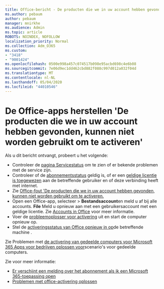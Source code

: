```yaml
---
title: Office-bericht - De producten die we in uw account hebben gevonden, kunnen niet worden gebruikt om te activeren
ms.author: pebaum
author: pebaum
manager: mnirkhe
ms.audience: Admin
ms.topic: article
ROBOTS: NOINDEX, NOFOLLOW
localization_priority: Normal
ms.collection: Adm_O365
ms.custom:
- "3418"
- "9001424"
ms.openlocfilehash: 0500e998a457c074517b098e95acbd698c4e6b08
ms.sourcegitcommit: 7e06d9ec1dd462cbd882f088c997d012a032f04d
ms.translationtype: MT
ms.contentlocale: nl-NL
ms.lasthandoff: 05/04/2020
ms.locfileid: "44010546"
---
```

# <a name="fixing-the-office-apps-the-products-we-found-in-your-account-cant-be-used-to-activate-message"></a>De Office-apps herstellen 'De producten die we in uw account hebben gevonden, kunnen niet worden gebruikt om te activeren'

Als u dit bericht ontvangt, probeert u het volgende:

- Controleer de [pagina Servicestatus](https://docs.microsoft.com/office365/enterprise/view-service-health) om te zien of er bekende problemen met de service zijn.
- Controleer of de [abonnementsstatus](https://support.office.com/article/0d23d3c0-c19c-4b2f-9845-5344fedc4380#bkmk_checksubscription) geldig is, of er een [geldige licentie is toegewezen](https://support.office.com/article/997596B5-4173-4627-B915-36ABAC6786DC) aan de betreffende gebruiker en of deze verbinding heeft met internet. 
- Zie [Office-fout 'De producten die we in uw account hebben gevonden, kunnen niet worden gebruikt om te activeren.](https://support.office.com/article/c9f9a0b3-5aae-4131-8077-21e6a59f141e)
- Open een Office-app, selecteer > **Bestandsaccount**en meld u af bij alle accounts. **File** Meld u opnieuw aan met een gebruikersaccount met een geldige licentie. Zie [Accounts in Office](https://support.office.com/article/628ea040-f265-49de-b986-be09c3ebf8a9) voor meer informatie.
- Voer de [probleemoplosser voor activering](https://aka.ms/SARA-OfficeActivation-Alchemy) uit en start de computer opnieuw op.
- Stel de [activeringsstatus van Office opnieuw in op](https://docs.microsoft.com/office365/troubleshoot/activation/reset-office-365-proplus-activation-state)de betreffende machine .

Zie Problemen met [de activering van gedeelde computers voor Microsoft 365 Apps voor bedrijven oplossen voor](https://docs.microsoft.com/deployoffice/troubleshoot-shared-computer-activation)scenario's voor gedeelde computers.

Zie voor meer informatie: 
- [Er verschijnt een melding over het abonnement als ik een Microsoft 365-toepassing open](https://support.office.com/article/4cabe32c-f594-4c0e-9191-3d3ade10cceb)
- [Problemen met office-activering oplossen](https://support.office.com/article/0d23d3c0-c19c-4b2f-9845-5344fedc4380)